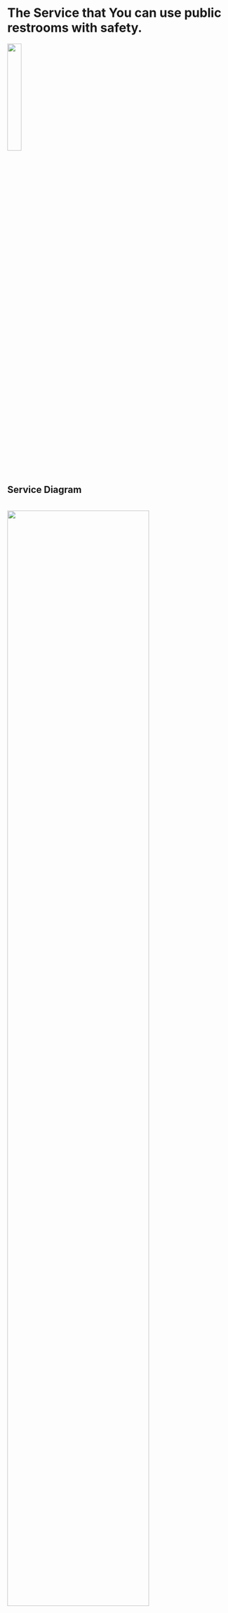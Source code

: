 <h1>The Service that You can use public restrooms with safety.</h1>

<img src="https://mplatform.seoul.go.kr/upload/contest/app/stillcut/20181206/1544070567239TQZLNWR20X6LJLA5YAL05TYVO.jpg" width="25%"></img>

<h2>Service Diagram</h2><br>
<img src="https://user-images.githubusercontent.com/8165219/50751952-670c6680-128f-11e9-986d-25cdc0a48708.png" width="80%"></img>

<h2>Feature</h2><br>

<h3>1. Multiple Criteria Search</h3>

<h3>2. Check the location of the venue in detail</h3>

You can learn more about the location of the event through Google Maps.

<h3>3. Providing Information on Culture Events of the Month</h3>

It provides information on events that can be enjoyed only this month.

<h3>4. Providing information on new events</h3>

It provides information on new events that have been open for less than three days.

<h3>5. Provide closing event information</h3>

Provide event information within 3 days of the deadline.

<h3>6. Creating assessments and reviews</h3>

<h3>7. Providing information on popular events</h3>

<h3>8. Sharing event information</h3>

You can share information about events through KakaoTalk.

<h3>Link</h3>
https://mplatform.seoul.go.kr/w/contest/award/2017/nominee/selectNominee.do
